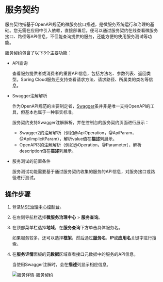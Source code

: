 # 服务契约

服务契约指基于OpenAPI规范的微服务接口描述，是微服务系统运行和治理的基础。您无需在应用中引入依赖，直接部署后，便可以通过服务契约在线查看微服务接口、路径等API信息，不但能查询提供的服务，还能方便的使用服务测试等功能。

服务契约包含了以下3个主要功能：

-   API查询

    查看服务提供者或消费者的重要API信息，包括方法名、参数列表、返回类型。Spring Cloud服务还支持查看请求方法、请求路径、所属类的类名等信息。

-   Swagger注解解析

    作为OpenAPI规范的主要制定者，[Swagger](https://swagger.io/)虽并非是唯一支持OpenAPI的工具，但基本也属于一种事实标准。

    服务契约支持Swagger注解解析，并在控制台的服务契约页面进行展示：

    -   Swagger2的注解解析（例如@ApiOperation，@ApiParam，@ApiImplicitParam），解析value值在**描述**列展示。
    -   OpenAPI3的注解解析（例如@Operation，@Parameter），解析description值在**描述**列展示。
-   服务测试的前置条件

    服务测试功能需要基于通过服务契约收集的服务的API信息，对服务接口或路径进行测试。


## 操作步骤

1.  登录[MSE治理中心控制台](https://mse.console.aliyun.com/?spm=a2c4g.11186623.2.13.f90a6a60WiEx0N#/msc/home)。

2.  在左侧导航栏选择**微服务治理中心** \> **服务查询**。

3.  在顶部菜单栏选择**地域**，在**服务查询**下方单击具体服务名。

    如果服务较多，还可以选择**框架**，然后通过**服务名**、**IP**或**应用名**关键字进行搜索。

4.  在**服务详情**面板的**元数据**区域查看接口元数据中的服务的API信息。

    当使用Swagger注解时，会在**描述**列显示相应信息。

    ![服务详情-服务契约](https://static-aliyun-doc.oss-accelerate.aliyuncs.com/assets/img/zh-CN/2859209951/p132705.png)


